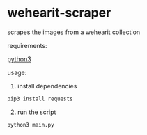 # wehearit-scraper
 scrapes the images from a wehearit collection 

requirements:

[python3](https://www.python.org/downloads/)

usage:

1. install dependencies 
```py
pip3 install requests
```

2. run the script
```py
python3 main.py
```
